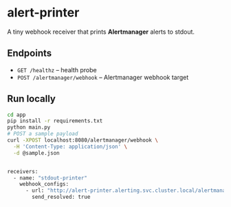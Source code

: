 # alert-printer

A tiny webhook receiver that prints **Alertmanager** alerts to stdout.

## Endpoints
- `GET /healthz` – health probe
- `POST /alertmanager/webhook` – Alertmanager webhook target

## Run locally
```bash
cd app
pip install -r requirements.txt
python main.py
# POST a sample payload
curl -XPOST localhost:8080/alertmanager/webhook \
  -H 'Content-Type: application/json' \
  -d @sample.json


receivers:
  - name: "stdout-printer"
    webhook_configs:
      - url: "http://alert-printer.alerting.svc.cluster.local/alertmanager/webhook"
        send_resolved: true

